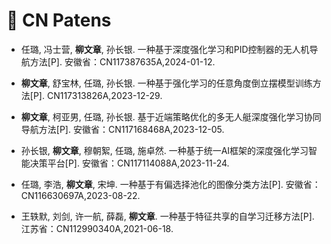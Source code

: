 # 🔏 CN Patens

- 任璐, 冯士营, **柳文章**, 孙长银. 一种基于深度强化学习和PID控制器的无人机导航方法[P]. 安徽省：CN117387635A,2024-01-12.

- **柳文章**, 舒宝林, 任璐, 孙长银. 一种基于强化学习的任意角度倒立摆模型训练方法[P]. CN117313826A,2023-12-29.

- **柳文章**, 柯亚男, 任璐, 孙长银. 基于近端策略优化的多无人艇深度强化学习协同导航方法[P]. 安徽省：CN117168468A,2023-12-05.

- 孙长银, **柳文章**, 穆朝絮, 任璐, 施卓然. 一种基于统一AI框架的深度强化学习智能决策平台[P]. 安徽省：CN117114088A,2023-11-24.

- 任璐, 李浩, **柳文章**, 宋坤. 一种基于有偏选择池化的图像分类方法[P]. 安徽省：CN116630697A,2023-08-22.

- 王轶默, 刘剑, 许一航, 薛磊, **柳文章**. 一种基于特征共享的自学习迁移方法[P]. 江苏省：CN112990340A,2021-06-18.

<!-- # Software Copyright -->